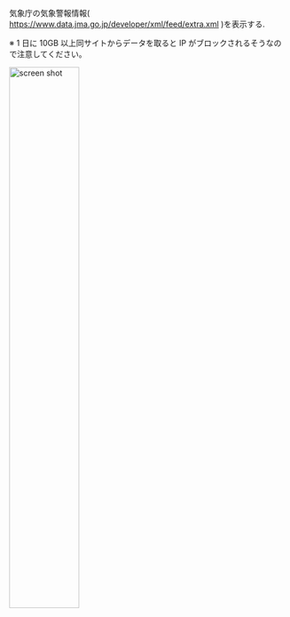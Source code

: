 気象庁の気象警報情報( https://www.data.jma.go.jp/developer/xml/feed/extra.xml )を表示する.

※ 1 日に 10GB 以上同サイトからデータを取ると IP がブロックされるそうなので注意してください。

<img alt="screen shot" src="https://github.com/Jimbe-github/q_j9negkl91u9mdr/assets/62501697/9c20d313-9f70-43c8-bf8b-654e3eeb9e95" width="50%">
